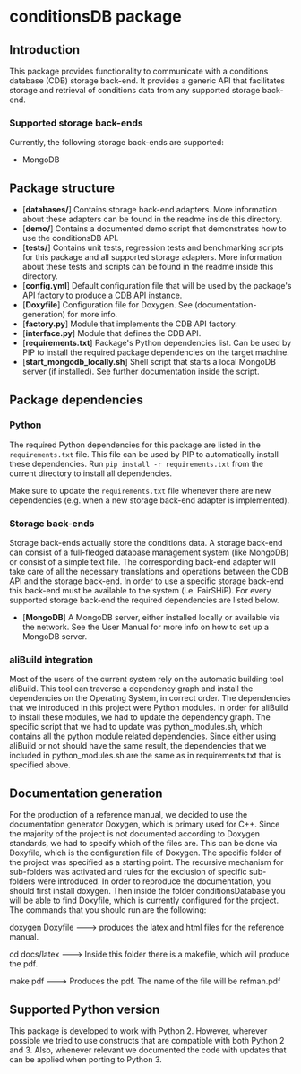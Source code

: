 # conditionsDB package

## Introduction

This package provides functionality to communicate with a conditions database (CDB) storage back-end.
It provides a generic API that facilitates storage and retrieval of conditions data from any supported
storage back-end.

### Supported storage back-ends
Currently, the following storage back-ends are supported:

* MongoDB

## Package structure

* [**databases/**] Contains storage back-end adapters. More information about these adapters can be found in the readme inside this directory.
* [**demo/**] Contains a documented demo script that demonstrates how to use the conditionsDB API.
* [**tests/**] Contains unit tests, regression tests and benchmarking scripts for this package and all supported storage adapters. More information about these tests and scripts can be found in the readme inside this directory.
* [**config.yml**] Default configuration file that will be used by the package's API factory to produce a CDB API instance.
* [**Doxyfile**] Configuration file for Doxygen. See (documentation-generation) for more info.
* [**factory.py**] Module that implements the CDB API factory.
* [**interface.py**] Module that defines the CDB API.
* [**requirements.txt**] Package's Python dependencies list. Can be used by PIP to install the required package dependencies on the target machine.
* [**start_mongodb_locally.sh**] Shell script that starts a local MongoDB server (if installed). See further documentation inside the script.

## Package dependencies
### Python
The required Python dependencies for this package are listed in the `requirements.txt` file. This file can be used by PIP to automatically install these dependencies. Run `pip install -r requirements.txt` from the current directory to install all dependencies.

Make sure to update the `requirements.txt` file whenever there are new dependencies (e.g. when a new storage back-end adapter is implemented).

### Storage back-ends
Storage back-ends actually store the conditions data. A storage back-end can consist of a full-fledged database management system (like MongoDB) or consist of a simple text file. The corresponding back-end adapter will take care of all the necessary translations and operations between the CDB API and the storage back-end. In order to use a specific storage back-end this back-end must be available to the system (i.e. FairSHiP). For every supported storage back-end the required dependencies are listed below.

* [**MongoDB**] A MongoDB server, either installed locally or available via the network. See the User Manual for more info on how to set up a MongoDB server.

### aliBuild integration
Most of the users of the current system rely on the automatic building tool aliBuild. This tool can traverse a dependency graph and install the dependencies on the Operating System, in correct order. The dependencies that we introduced in this project were Python modules. In order for aliBuild to install these modules, we had to update the dependency graph. The specific script that we had to update was python_modules.sh, which contains all the python module related dependencies. Since either using aliBuild or not should have the same result, the dependencies that we included in python_modules.sh are the same as in requirements.txt that is specified above. 

## Documentation generation
For the production of a reference manual, we decided to use the documentation generator Doxygen, which is primary used for C++. Since the majority of the project is not documented according to Doxygen standards, we had to specify which of the files are. This can be done via Doxyfile, which is the configuration file of Doxygen. The specific folder of the project was specified as a starting point. The recursive mechanism for sub-folders was activated and rules for the exclusion of specific sub-folders were introduced.
In order to reproduce the documentation, you should first install doxygen. Then inside the folder conditionsDatabase you will be able to find Doxyfile, which is currently configured for the project. The commands that you should run are the following:

doxygen Doxyfile ---> produces the latex and html files for the reference manual.

cd docs/latex 	 ---> Inside this folder there is a makefile, which will produce the pdf.

make pdf	 ---> Produces the pdf. The name of the file will be refman.pdf

## Supported Python version
This package is developed to work with Python 2. However, wherever possible we tried to use constructs that are compatible with both Python 2 and 3. Also, whenever relevant we documented the code with updates that can be applied when porting to Python 3.
